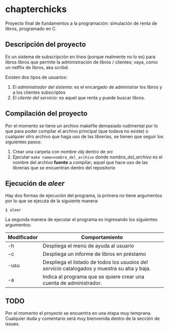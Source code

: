 # chapterchicks
Proyecto final de fundamentos a la programación: simulación de renta de libros, programado en C.

## Descripción del proyecto
Es un sistema de subscripción en _línea_ (porque realmente no lo es) para libros libros que permite la administración de libros / clientes; vaya, como un netflix de libros, aka scribd.

Existen dos tipos de usuarios:
1. El _administrador del sistema_: es el encargado de administrar los libros y a los clientes subscriptos
2. El _cliente del servicio_: es aquel que renta y puede buscar libros.

## Compilación del proyecto
Por el momento se tiene un archivo makefile demasiado rudimental por lo que para poder compilar el archivo principal (que todava no existe) o cualquier otro archivo que haga uso de
las librerías, se tienen que seguir los siguientes pasos:
1. Crear una carpeta con nombre _obj_ dentro de _src_
2. Ejecutar `make name=nombre_del_archivo` donde *nombre_del_archivo* es el nombre del archivo **fuente** a compilar; aquel que hace uso de las librerías que se encuentran
dentro del repositorio

## Ejecución de _aleer_
Hay dos formas de ejecución del programa, la primera no tiene argumentos por lo que se ejecuta de la siguiente manera:

`$ aleer`

La segunda manera de ejecutar el programa es ingresando los siguientes argumentos:

| **Modificador** | **Comportamiento**                                                                             |
| --------------- | ---------------------------------------------------------------------------------------------- |
| -h              | Despliega el menú de ayuda al usuario                                                          |
| -c              | Despliega un informe de libros en préstamo                                                     |
| -usu            | Despliega el listado de todos los *usuaios del servicio* catalogados y muestra su alta y baja. |
| -a              | Indica al programa que se quiere crear una cuenta de administrador.                            |

## TODO
Por el momento el proyecto se encuentra en una etapa muy temprana. Cualquier duda y comentario será muy bienvenida dentro de la sección de issues. 
